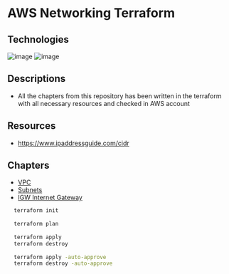# AWS Networking Terraform

## Technologies
![image](https://img.shields.io/badge/Terraform-7B42BC?style=for-the-badge&logo=terraform&logoColor=white)
![image](https://img.shields.io/badge/Amazon_AWS-FF9900?style=for-the-badge&logo=amazonaws&logoColor=white)

## Descriptions
- All the chapters from this repository has been written in the terraform with all necessary resources and checked in
AWS account

## Resources
- https://www.ipaddressguide.com/cidr

## Chapters
- [VPC](src/01_vpc/README.md)
- [Subnets](src/02_subnets/README.md)
- [IGW Internet Gateway](src/03_internet_gateway/README.md)

```bash
  terraform init
  
  terraform plan
  
  terraform apply
  terraform destroy
  
  terraform apply -auto-approve
  terraform destroy -auto-approve
```